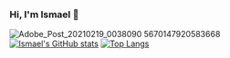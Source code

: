 ### Hi, I'm Ismael 👋
![Adobe_Post_20210219_0038090 5670147920583668](https://user-images.githubusercontent.com/56114364/108436082-0bbd4880-724b-11eb-918c-31e3c4995a64.png)
[![Ismael's GitHub stats](https://github-readme-stats.vercel.app/api?username=ismaelcamacho&count_private=true&show_icons=true&theme=radical)](https://github.com/anuraghazra/github-readme-stats)
[![Top Langs](https://github-readme-stats.vercel.app/api/top-langs/?username=ismaelcamacho&count_private=true&show_icons=true&theme=radical)](https://github.com/anuraghazra/github-readme-stats)
